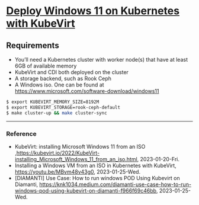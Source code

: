 # [Deploy Windows 11 on Kubernetes with KubeVirt](https://kubevirt.io/2022/KubeVirt-installing_Microsoft_Windows_11_from_an_iso.html)

## Requirements

- You’ll need a Kubernetes cluster with worker node(s) that have at least 6GB of available memory
- KubeVirt and CDI both deployed on the cluster
- A storage backend, such as Rook Ceph
- A Windows iso. One can be found at https://www.microsoft.com/software-download/windows11

```Bash
$ export KUBEVIRT_MEMORY_SIZE=8192M
$ export KUBEVIRT_STORAGE=rook-ceph-default
$ make cluster-up && make cluster-sync
```

---

### Reference
- KubeVirt: installing Microsoft Windows 11 from an ISO ,https://kubevirt.io/2022/KubeVirt-installing_Microsoft_Windows_11_from_an_iso.html, 2023-01-20-Fri.
- Installing a Windows VM from an ISO in Kubernetes with KubeVirt, https://youtu.be/MBvm48v43g0, 2023-01-25-Wed.
- [DIAMANTI] Use Case: How to run windows POD Using Kubevirt on Diamanti, https://knk1034.medium.com/diamanti-use-case-how-to-run-windows-pod-using-kubevirt-on-diamanti-f966f69c46bb, 2023-01-25-Wed.

